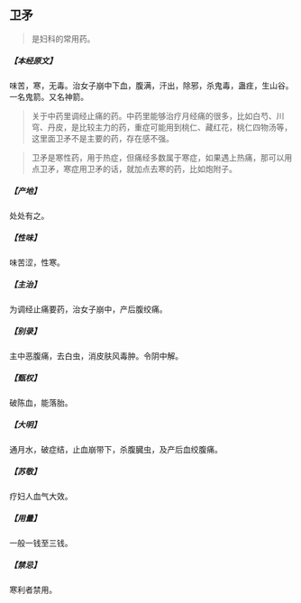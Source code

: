 ## 卫矛

> 是妇科的常用药。

##### 【本经原文】
味苦，寒，无毒。治女子崩中下血，腹满，汗出，除邪，杀鬼毒，蛊疰，生山谷。一名鬼箭。又名神箭。

> 关于中药里调经止痛的药。中药里能够治疗月经痛的很多，比如白芍、川穹、丹皮，是比较主力的药，重症可能用到桃仁、藏红花，桃仁四物汤等，这里面卫矛不是主要的药，存在感不强。

> 卫矛是寒性药，用于热症，但痛经多数属于寒症，如果遇上热痛，那可以用点卫矛，寒症用卫矛的话，就加点去寒的药，比如炮附子。

##### 【产地】
处处有之。
##### 【性味】
味苦涩，性寒。
##### 【主治】
为调经止痛要药，治女子崩中，产后腹绞痛。
##### 【别录】
主中恶腹痛，去白虫，消皮肤风毒肿。令阴中解。
##### 【甄权】
破陈血，能落胎。
##### 【大明】
通月水，破症结，止血崩带下，杀腹臓虫，及产后血绞腹痛。
##### 【苏敬】
疗妇人血气大效。
##### 【用量】
一般一钱至三钱。
##### 【禁忌】
寒利者禁用。